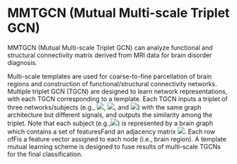 # MMTGCN (Mutual Multi-scale Triplet GCN)
MMTGCN (Mutual Multi-scale Triplet GCN) can analyze functional and structural connectivity matrix derived from MRI data for brain disorder diagnosis.

Multi-scale templates are used for coarse-to-fine parcellation of brain regions and construction of functional/structural connectivity networks. Multiple triplet GCN (TGCN) are  designed to learn network representations, with each TGCN corresponding to a template. Each TGCN inputs a triplet of three networks/subjects (e.g., <img src="https://latex.codecogs.com/gif.latex?\mathbf{X}_{a}^{T}">, <img src="https://latex.codecogs.com/gif.latex?\mathbf{X}_{p}^{T}">, and <img src="https://latex.codecogs.com/gif.latex?\mathbf{X}_{n}^{T}">) with the same graph architecture but different signals, and outputs the similarity among the triplet. Note that each subject (e.g.,<img src="https://latex.codecogs.com/gif.latex?\mathbf{X}_{a}^{T}">) is represented by a brain graph which contains a set of featuresFand an adjacency matrix <img src="https://latex.codecogs.com/gif.latex?\mathbf{a}">. Each row ofFis a feature vector assigned to each node (i.e., brain region). A template mutual learning scheme is designed to fuse results of multi-scale TGCNs for the final classification.



